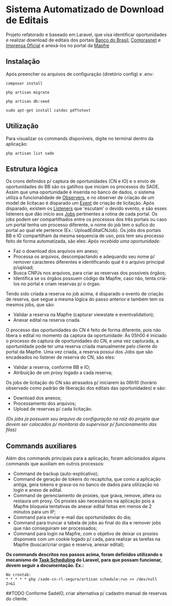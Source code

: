 # Sistema Automatizado de Download de Editais
Projeto refatorado e baseado em Laravel, que visa identificar oportunidades e realizar download de editais dos portais [Banco do Brasil](https://www.licitacoes-e.com.br/), [Comprasnet](http://www.comprasnet.gov.br/) e [Imprensa Oficial](https://www.imprensaoficial.com.br/) e anexá-los no portal da [Mapfre](http://mapfrenegociospublicos.com.br)

## Instalação
Após preencher os arquivos de configuração (diretório config) e .env:
```
composer install
```
```
php artisan migrate
```
```
php artisan db:seed
```
```
sudo apt-get install catdoc pdftotext
```
## Utilização
Para visualizar os commands disponíveis, digite no terminal dentro da aplicação:
```
php artisan list sade
```

## Estrutura lógica
Os crons definidos p/ captura de oportunidades (CN e IO) e o envio de oportunidades do BB são os gatilhos que iniciam os processos do SADE.
Assim que uma oportunidade é inserida no banco de dados, o sistema utiliza a funcionalidade de [Observers](https://laravel.com/docs/5.6/eloquent#observers), e no observer de criação de um model de licitacao é disparado um [Event](https://laravel.com/docs/5.6/events) de criação de licitação. Após disparado, existem os [Listeners](https://laravel.com/docs/5.6/events#defining-listeners) que 'escutam' o devido evento, e são esses listeners que dão início aos [Jobs](https://laravel.com/docs/5.6/queues) pertinentes a rotina de cada portal.
Os jobs podem ser compartilhados entre os processos dos três portais ou caso um portal tenha um processo diferente, o nome do job tem o sufico do portal ao qual ele pertence (Ex.: UploadEditalCNJob).
Os jobs dos portais BB e IO compartilham da mesma sequencia de uso, pois tem seu processo feito de forma automatizada, são eles:
_Após recebida uma oportunidade:_
- Faz o download dos arquivos em anexo;
- Processa os arquivos, descompactando e adequando seu nome p/ remover caracteres diferentes e identificando qual é o arquivo principal p/upload;
- Busca CNPJs nos arquivos, para criar as reservas dos possiveis órgãos;
- Identifica se os órgãos possuem código da Mapfre, caso não, tenta criá-los no portal e criam reservas p/ o órgao.

Tendo sido criada a reserva no job acima, é disparado o evento de criação de reserva, que segue a mesma lógica do passo anterior e também tem os mesmos jobs, que são:
- Validar a reserva na Mapfre (capturar viewstate e eventvalidation);
- Anexar edital na reserva criada.

O processo das oportunidades do CN é feito de forma diferente, pois não libera o edital no momento da captura da oportunidade:
Às 05h00 é iniciado o processo de captura de oportunidades do CN, e uma vez capturada, a oportunidade pode ter uma reserva criada manualmente pelo cliente do portal da Mapfre. Uma vez criada, a reserva possui dos Jobs que são encadeados no listener de reserva do CN, são eles:
- Validar a reserva, conforme BB e IO;
- Atribuição de um proxy logado a cada reserva;

Os jobs de licitação do CN são atrasados p/ iniciarem às 06h10 (horário observado como padrão de liberação dos editais das oportunidades) e são:
- Download dos anexos;
- Processamento dos arquivos;
- Upload de reservas p/ cada licitação.

_(Os jobs ja possuem seu arquivo de configuração na raiz do projeto que devem ser colocados p/ monitoria do supervisor p/ funcionamento das filas)_

## Commands auxiliares
Além dos commands principais para a aplicação, foram adicionados alguns commands que auxiliam em outros processos:
- Command de backup (auto-explicativo);
- Command de geração de tokens do recaptcha, que como a aplicação antiga, gera tokens e grava-os no banco de dados para utilização no login e anexo de edital.
- Command de gerenciamento de proxies, que grava, remove, altera ou restaura um proxy. Os proxies são necessários na aplicação pois a Mapfre bloqueia tentativas de anexar edital feitas em menos de 2 minutos para um IP;
- Command para enviar e-mail das oportunidades do dia;
- Command para truncar a tabela de jobs ao final do dia e remover jobs que não conseguiram ser processados;
- Command para login na Mapfre, com o objetivo de deixar os proxies disponveis com um cookie logado p/ cada, para realizar as tarefas na Mapfre (buscar/criar orgao e reserva, anexar edital);

**Os commands descritos nos passos acima, foram definidos utilizando o mecanismo de [Task Scheduling](https://laravel.com/docs/5.6/scheduling) do Laravel, para que possam funcionar, devem seguir a documentação. Ex.:**
```
No crontab:
* * * * * php /sade-cn-rl-seguro/artisan schedule:run >> /dev/null 2>&1
```

##TODO
Conforme SadeIO, criar alternativa p/ cadastro manual de reservas do cliente.
